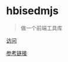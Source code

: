 # hbisedmjs

> 做一个前端工具库

[访问](https://hbisedm.github.io/hbisedmjs)

[参考链接](https://juejin.cn/post/7165671737076482062)
